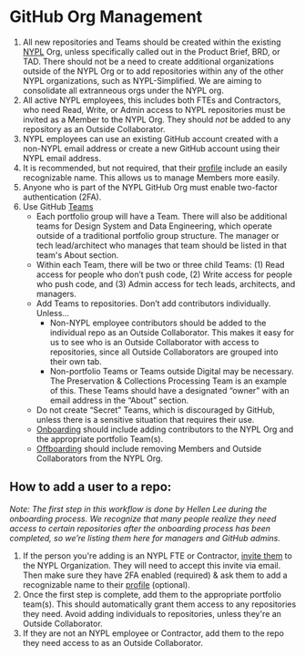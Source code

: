 # GitHub Org Management

1. All new repositories and Teams should be created within the existing [NYPL](https://github.com/NYPL) Org, unless specifically called out in the Product Brief, BRD, or TAD. There should not be a need to create additional organizations outside of the NYPL Org or to add repositories within any of the other NYPL organizations, such as NYPL-Simplified. We are aiming to consolidate all extranneous orgs under the NYPL org.
2. All active NYPL employees, this includes both FTEs and Contractors, who need Read, Write, or Admin access to NYPL repositories must be invited as a Member to the NYPL Org. They should _not_ be added to any repository as an Outside Collaborator.
3. NYPL employees can use an existing GitHub account created with a non-NYPL email address or create a new GitHub account using their NYPL email address.
4. It is recommended, but not required, that their [profile](https://github.com/settings/profile) include an easily recognizable name. This allows us to manage Members more easily.
5. Anyone who is part of the NYPL GitHub Org must enable two-factor authentication (2FA).
6. Use GitHub [Teams](https://github.com/orgs/NYPL/teams)
   - Each portfolio group will have a Team. There will also be additional teams for Design System and Data Engineering, which operate outside of a traditional portfolio group structure. The manager or tech lead/architect who manages that team should be listed in that team's About section.
   - Within each Team, there will be two or three child Teams: (1) Read access for people who don’t push code, (2) Write access for people who push code, and (3) Admin access for tech leads, architects, and managers.
   - Add Teams to repositories. Don’t add contributors individually. Unless…
     - Non-NYPL employee contributors should be added to the individual repo as an Outside Collaborator. This makes it easy for us to see who is an Outside Collaborator with access to repositories, since all Outside Collaborators are grouped into their own tab.
     - Non-portfolio Teams or Teams outside Digital may be necessary. The Preservation & Collections Processing Team is an example of this. These Teams should have a designated “owner” with an email address in the “About” section.
   - Do not create “Secret” Teams, which is discouraged by GitHub, unless there is a sensitive situation that requires their use.
   - [Onboarding](./onboarding.md) should include adding contributors to the NYPL Org and the appropriate portfolio Team(s).
   - [Offboarding](./offboarding.md) should include removing Members and Outside Collaborators from the NYPL Org.

## How to add a user to a repo:

_Note: The first step in this workflow is done by Hellen Lee during the onboarding process. We recognize that many people realize they need access to certain repositories after the onboarding process has been completed, so we’re listing them here for managers and GitHub admins._

1. If the person you're adding is an NYPL FTE or Contractor, [invite them](https://github.com/orgs/NYPL/people) to the NYPL Organization. They will need to accept this invite via email. Then make sure they have 2FA enabled (required) & ask them to add a recognizable name to their [profile](https://github.com/settings/profile) (optional).
2. Once the first step is complete, add them to the appropriate portfolio team(s). This should automatically grant them access to any repositories they need. Avoid adding individuals to repositories, unless they're an Outside Collaborator.
3. If they are not an NYPL employee or Contractor, add them to the repo they need access to as an Outside Collaborator.
